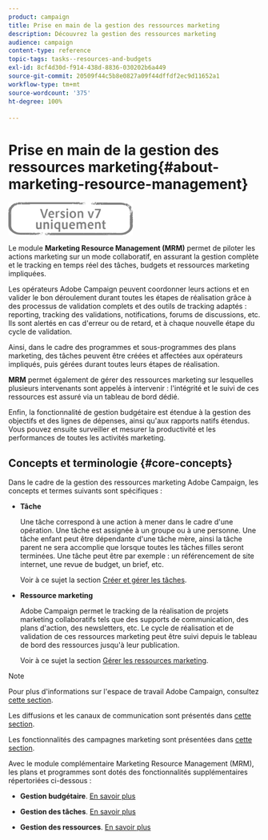 ```yaml
---
product: campaign
title: Prise en main de la gestion des ressources marketing
description: Découvrez la gestion des ressources marketing
audience: campaign
content-type: reference
topic-tags: tasks--resources-and-budgets
exl-id: 8cf4d30d-f914-438d-8836-030202b6a449
source-git-commit: 20509f44c5b8e0827a09f44dffdf2ec9d11652a1
workflow-type: tm+mt
source-wordcount: '375'
ht-degree: 100%

---
```


# Prise en main de la gestion des ressources marketing{#about-marketing-resource-management}

![](../../assets/v7-only.svg)

Le module **Marketing Resource Management (MRM)** permet de piloter les actions marketing sur un mode collaboratif, en assurant la gestion complète et le tracking en temps réel des tâches, budgets et ressources marketing impliquées.

Les opérateurs Adobe Campaign peuvent coordonner leurs actions et en valider le bon déroulement durant toutes les étapes de réalisation grâce à des processus de validation complets et des outils de tracking adaptés : reporting, tracking des validations, notifications, forums de discussions, etc. Ils sont alertés en cas d&#39;erreur ou de retard, et à chaque nouvelle étape du cycle de validation.

Ainsi, dans le cadre des programmes et sous-programmes des plans marketing, des tâches peuvent être créées et affectées aux opérateurs impliqués, puis gérées durant toutes leurs étapes de réalisation.

**MRM** permet également de gérer des ressources marketing sur lesquelles plusieurs intervenants sont appelés à intervenir : l&#39;intégrité et le suivi de ces ressources est assuré via un tableau de bord dédié.

Enfin, la fonctionnalité de gestion budgétaire est étendue à la gestion des objectifs et des lignes de dépenses, ainsi qu&#39;aux rapports natifs étendus. Vous pouvez ensuite surveiller et mesurer la productivité et les performances de toutes les activités marketing.

## Concepts et terminologie {#core-concepts}

Dans le cadre de la gestion des ressources marketing Adobe Campaign, les concepts et termes suivants sont spécifiques :

* **Tâche**

   Une tâche correspond à une action à mener dans le cadre d&#39;une opération. Une tâche est assignée à un groupe ou à une personne. Une tâche enfant peut être dépendante d&#39;une tâche mère, ainsi la tâche parent ne sera accomplie que lorsque toutes les tâches filles seront terminées. Une tâche peut être par exemple : un référencement de site internet, une revue de budget, un brief, etc.

   Voir à ce sujet la section [Créer et gérer les tâches](../../mrm/using/creating-and-managing-tasks.md).

* **Ressource marketing**

   Adobe Campaign permet le tracking de la réalisation de projets marketing collaboratifs tels que des supports de communication, des plans d&#39;action, des newsletters, etc. Le cycle de réalisation et de validation de ces ressources marketing peut être suivi depuis le tableau de bord des ressources jusqu&#39;à leur publication.

   Voir à ce sujet la section [Gérer les ressources marketing](../../mrm/using/managing-marketing-resources.md).

>[!NOTE]
>
>Pour plus d&#39;informations sur l&#39;espace de travail Adobe Campaign, consultez [cette section](../../platform/using/adobe-campaign-workspace.md).
>  
>Les diffusions et les canaux de communication sont présentés dans [cette section](../../delivery/using/steps-about-delivery-creation-steps.md).
>
>Les fonctionnalités des campagnes marketing sont présentées dans [cette section](../../campaign/using/accessing-marketing-campaigns.md).

Avec le module complémentaire Marketing Resource Management (MRM), les plans et programmes sont dotés des fonctionnalités supplémentaires répertoriées ci-dessous :

* **Gestion budgétaire**. [En savoir plus](../../mrm/using/controlling-costs.md)

* **Gestion des tâches**. [En savoir plus](../../mrm/using/creating-and-managing-tasks.md)

* **Gestion des ressources**. [En savoir plus](../../mrm/using/managing-marketing-resources.md)
